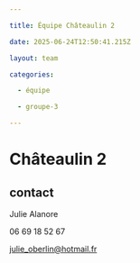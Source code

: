 ```yaml
---

title: Équipe Châteaulin 2

date: 2025-06-24T12:50:41.215Z

layout: team

categories:

  - équipe

  - groupe-3

---
```


# Châteaulin 2



## contact 

Julie Alanore

06 69 18 52 67

julie_oberlin@hotmail.fr

